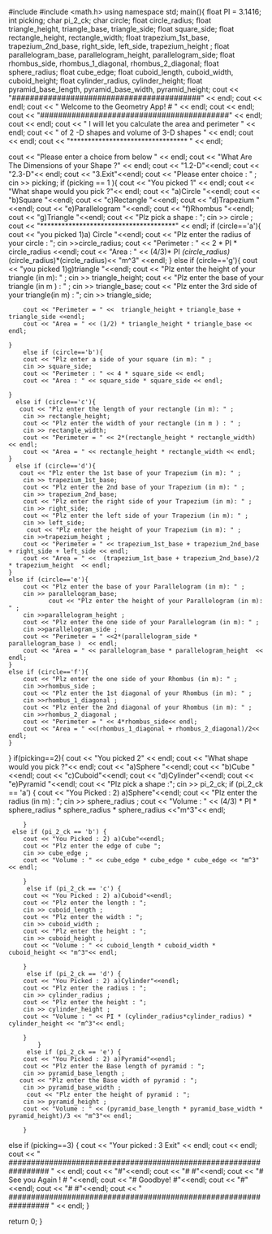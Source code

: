 #include <iostream>
#include <math.h>
using namespace std;
main(){
float PI = 3.1416;
int picking;
char pi_2_ck;
char circle;
float circle_radius;
float triangle_height, triangle_base, triangle_side;
float square_side;
float rectangle_height, rectangle_width;
float trapezium_1st_base, trapezium_2nd_base, right_side, left_side, trapezium_height ;
float parallelogram_base, parallelogram_height, parallelogram_side;
float rhombus_side, rhombus_1_diagonal, rhombus_2_diagonal;
float sphere_radius;
float cube_edge;
float cuboid_length, cuboid_width, cuboid_height;
float cylinder_radius, cylinder_height;
float  pyramid_base_length, pyramid_base_width, pyramid_height;
cout << "##########################################" << endl;
cout << endl;
cout << "     Welcome to the Geometry App!  #   " << endl;
cout << endl;
cout << "##########################################" << endl;
cout << endl;
cout << " I will let you calculate the area and perimeter "  << endl;
cout << " of 2 -D shapes   and volume of 3-D shapes " << endl;
cout << endl;
cout << "********************************* " << endl;

cout << "Please enter a choice from below " << endl;
cout << "What Are The Dimensions of your Shape ?" << endl;
cout << "1.2-D"<<endl;
cout << "2.3-D"<< endl;
cout << "3.Exit"<<endl;
cout << "Please enter choice : " ;
cin >> picking;
if (picking == 1 ){
    cout << "You  picked 1" << endl;
    cout << "What shape would you pick ?"<< endl;
    cout << "a)Circle "<<endl;
    cout << "b)Square "<<endl;
    cout << "c)Rectangle "<<endl;
    cout << "d)Trapezium "<<endl;
    cout << "e)Parallelogram "<<endl;
    cout << "f)Rhombus "<<endl;
    cout << "g)Triangle "<<endl;
    cout << "Plz pick a shape : ";
    cin >> circle ;
    cout << "**************************************" << endl;
    if (circle=='a'){
       cout << "you picked 1)a) Circle "<<endl;
       cout << "Plz enter the radius of your circle : ";
        cin >>circle_radius;
        cout << "Perimeter : " << 2 * PI * circle_radius <<endl;
        cout << "Area : " << (4/3)* PI *(circle_radius)*(circle_radius)*(circle_radius)<< "m^3" <<endl;
    }
    else if (circle=='g'){
       cout << "you picked 1)g)triangle  "<<endl;
        cout << "Plz enter the height of your triangle (in m): " ;
        cin >> triangle_height;
        cout << "Plz enter the base of your triangle (in m ) : " ;
        cin >> triangle_base;
        cout << "Plz enter the 3rd side of your triangle(in m) : ";
        cin >> triangle_side;

        cout << "Perimeter = " <<  triangle_height + triangle_base + triangle_side <<endl;
        cout << "Area = " << (1/2) * triangle_height * triangle_base << endl;

    }
        else if (circle=='b'){
        cout << "Plz enter a side of your square (in m): " ;
        cin >> square_side;
        cout << "Perimeter : " << 4 * square_side << endl;
        cout << "Area : " << square_side * square_side << endl;

    }
      else if (circle=='c'){
       cout << "Plz enter the length of your rectangle (in m): " ;
        cin >> rectangle_height;
        cout << "Plz enter the width of your rectangle (in m ) : " ;
        cin >> rectangle_width;
        cout << "Perimeter = " << 2*(rectangle_height * rectangle_width) << endl;
        cout << "Area = " << rectangle_height * rectangle_width << endl;
    }
      else if (circle=='d'){
       cout << "Plz enter the 1st base of your Trapezium (in m): " ;
        cin >> trapezium_1st_base;
        cout << "Plz enter the 2nd base of your Trapezium (in m): " ;
        cin >> trapezium_2nd_base;
        cout << "Plz enter the right side of your Trapezium (in m): " ;
        cin >> right_side;
        cout << "Plz enter the left side of your Trapezium (in m): " ;
        cin >> left_side;
         cout << "Plz enter the height of your Trapezium (in m): " ;
        cin >>trapezium_height ;
        cout << "Perimeter = " << trapezium_1st_base + trapezium_2nd_base + right_side + left_side << endl;
        cout << "Area = " <<  (trapezium_1st_base + trapezium_2nd_base)/2 * trapezium_height  << endl;
    }
    else if (circle=='e'){
        cout << "Plz enter the base of your Parallelogram (in m): " ;
        cin >> parallelogram_base;
               cout << "Plz enter the height of your Parallelogram (in m): " ;
        cin >>parallelogram_height ;
        cout << "Plz enter the one side of your Parallelogram (in m): " ;
        cin >>parallelogram_side ;
        cout << "Perimeter = " <<2*(parallelogram_side * parallelogram_base )  << endl;
        cout << "Area = " << parallelogram_base * parallelogram_height  << endl;
    }
    else if (circle=='f'){
        cout << "Plz enter the one side of your Rhombus (in m): " ;
        cin >>rhombus_side ;
        cout << "Plz enter the 1st diagonal of your Rhombus (in m): " ;
        cin >>rhombus_1_diagonal ;
        cout << "Plz enter the 2nd diagonal of your Rhombus (in m): " ;
        cin >>rhombus_2_diagonal ;
        cout << "Perimeter = " << 4*rhombus_side<< endl;
        cout << "Area = " <<(rhombus_1_diagonal + rhombus_2_diagonal)/2<< endl;
    }

}
 if(picking==2){
      cout << "You  picked 2" << endl;
    cout << "What shape would you pick ?"<< endl;
    cout << "a)Sphere "<<endl;
    cout << "b)Cube "<<endl;
    cout << "c)Cuboid"<<endl;
    cout << "d)Cylinder"<<endl;
    cout << "e)Pyramid "<<endl;
    cout << "Plz pick a shape :";
    cin >> pi_2_ck;
    if (pi_2_ck == 'a') {
        cout << "You Picked : 2) a)Sphere"<<endl;
        cout << "Plz enter the radius (in m) : ";
        cin >> sphere_radius ;
        cout << "Volume : " << (4/3) * PI * sphere_radius * sphere_radius * sphere_radius <<"m^3"<< endl;

        }
     else if (pi_2_ck == 'b') {
        cout << "You Picked : 2) a)Cube"<<endl;
        cout << "Plz enter the edge of cube ";
        cin >> cube_edge ;
        cout << "Volume : " << cube_edge * cube_edge * cube_edge << "m^3"<< endl;

        }
         else if (pi_2_ck == 'c') {
        cout << "You Picked : 2) a)Cuboid"<<endl;
        cout << "Plz enter the length : ";
        cin >> cuboid_length ;
        cout << "Plz enter the width : ";
        cin >> cuboid_width ;
        cout << "Plz enter the height : ";
        cin >> cuboid_height ;
        cout << "Volume : " << cuboid_length * cuboid_width * cuboid_height << "m^3"<< endl;

        }
         else if (pi_2_ck == 'd') {
        cout << "You Picked : 2) a)Cylinder"<<endl;
        cout << "Plz enter the radius : ";
        cin >> cylinder_radius ;
        cout << "Plz enter the height : ";
        cin >> cylinder_height ;
        cout << "Volume : " << PI * (cylinder_radius*cylinder_radius) * cylinder_height << "m^3"<< endl;

        }
            }
         else if (pi_2_ck == 'e') {
        cout << "You Picked : 2) a)Pyramid"<<endl;
        cout << "Plz enter the Base length of pyramid : ";
        cin >> pyramid_base_length ;
       cout << "Plz enter the Base width of pyramid : ";
        cin >> pyramid_base_width ;
         cout << "Plz enter the height of pyramid : ";
        cin >> pyramid_height ;
        cout << "Volume : " << (pyramid_base_length * pyramid_base_width * pyramid_height)/3 << "m^3"<< endl;

        }


else if (picking==3)
 {
cout << "Your picked : 3 Exit" << endl;
cout << endl;
cout << " ################################################################# " << endl;
cout << "#"<<endl;
cout << "#                                    #"<<endl;
cout << "#            See you Again !           #  "<<endl;
cout << "#             Goodbye!                #"<<endl;
cout << "#"<<endl;
cout << "#                                      #"<<endl;
cout << " ################################################################# " << endl;
}

return 0;
}
